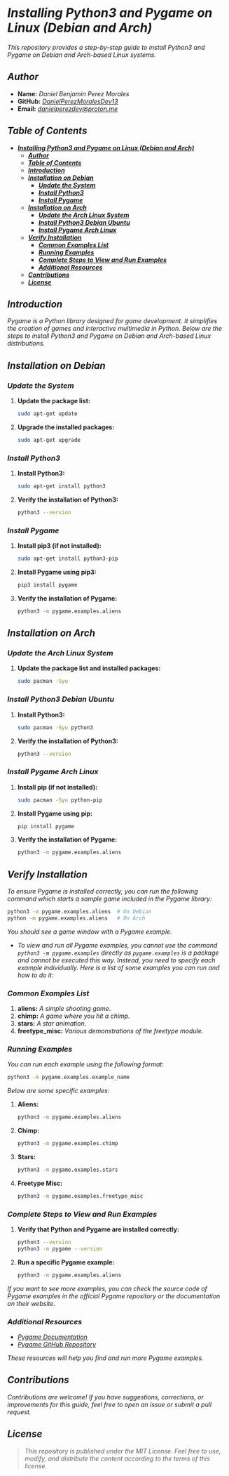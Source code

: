 <!-- Author: Daniel Benjamin Perez Morales -->
<!-- GitHub: https://github.com/DanielPerezMoralesDev13 -->
<!-- Email: danielperezdev@proton.me -->

# ***Installing Python3 and Pygame on Linux (Debian and Arch)***

*This repository provides a step-by-step guide to install Python3 and Pygame on Debian and Arch-based Linux systems.*

## ***Author***

- **Name:** *Daniel Benjamin Perez Morales*
- **GitHub:** *[DanielPerezMoralesDev13](https://github.com/DanielPerezMoralesDev13)*
- **Email:** *<danielperezdev@proton.me>*

## ***Table of Contents***

- [***Installing Python3 and Pygame on Linux (Debian and Arch)***](#installing-python3-and-pygame-on-linux-debian-and-arch)
  - [***Author***](#author)
  - [***Table of Contents***](#table-of-contents)
  - [***Introduction***](#introduction)
  - [***Installation on Debian***](#installation-on-debian)
    - [***Update the System***](#update-the-system)
    - [***Install Python3***](#install-python3)
    - [***Install Pygame***](#install-pygame)
  - [***Installation on Arch***](#installation-on-arch)
    - [***Update the Arch Linux System***](#update-the-arch-linux-system)
    - [***Install Python3 Debian Ubuntu***](#install-python3-debian-ubuntu)
    - [***Install Pygame Arch Linux***](#install-pygame-arch-linux)
  - [***Verify Installation***](#verify-installation)
    - [***Common Examples List***](#common-examples-list)
    - [***Running Examples***](#running-examples)
    - [***Complete Steps to View and Run Examples***](#complete-steps-to-view-and-run-examples)
    - [***Additional Resources***](#additional-resources)
  - [***Contributions***](#contributions)
  - [***License***](#license)

## ***Introduction***

*Pygame is a Python library designed for game development. It simplifies the creation of games and interactive multimedia in Python. Below are the steps to install Python3 and Pygame on Debian and Arch-based Linux distributions.*

## ***Installation on Debian***

### ***Update the System***

1. **Update the package list:**

    ```bash
    sudo apt-get update
    ```

2. **Upgrade the installed packages:**

    ```bash
    sudo apt-get upgrade
    ```

### ***Install Python3***

1. **Install Python3:**

    ```bash
    sudo apt-get install python3
    ```

2. **Verify the installation of Python3:**

    ```bash
    python3 --version
    ```

### ***Install Pygame***

1. **Install pip3 (if not installed):**

    ```bash
    sudo apt-get install python3-pip
    ```

2. **Install Pygame using pip3:**

    ```bash
    pip3 install pygame
    ```

3. **Verify the installation of Pygame:**

    ```bash
    python3 -m pygame.examples.aliens
    ```

## ***Installation on Arch***

### ***Update the Arch Linux System***

1. **Update the package list and installed packages:**

    ```bash
    sudo pacman -Syu
    ```

### ***Install Python3 Debian Ubuntu***

1. **Install Python3:**

    ```bash
    sudo pacman -Syu python3
    ```

2. **Verify the installation of Python3:**

    ```bash
    python3 --version
    ```

### ***Install Pygame Arch Linux***

1. **Install pip (if not installed):**

    ```bash
    sudo pacman -Syu python-pip
    ```

2. **Install Pygame using pip:**

    ```bash
    pip install pygame
    ```

3. **Verify the installation of Pygame:**

    ```bash
    python3 -m pygame.examples.aliens
    ```

## ***Verify Installation***

*To ensure Pygame is installed correctly, you can run the following command which starts a sample game included in the Pygame library:*

```bash
python3 -m pygame.examples.aliens  # On Debian
python -m pygame.examples.aliens   # On Arch
```

*You should see a game window with a Pygame example.*

- *To view and run all Pygame examples, you cannot use the command `python3 -m pygame.examples` directly as `pygame.examples` is a package and cannot be executed this way. Instead, you need to specify each example individually. Here is a list of some examples you can run and how to do it:*

### ***Common Examples List***

1. **aliens:** *A simple shooting game.*
2. **chimp:** *A game where you hit a chimp.*
3. **stars:** *A star animation.*
4. **freetype_misc:** *Various demonstrations of the freetype module.*

### ***Running Examples***

*You can run each example using the following format:*

```bash
python3 -m pygame.examples.example_name
```

*Below are some specific examples:*

1. **Aliens:**

    ```bash
    python3 -m pygame.examples.aliens
    ```

2. **Chimp:**

    ```bash
    python3 -m pygame.examples.chimp
    ```

3. **Stars:**

    ```bash
    python3 -m pygame.examples.stars
    ```

4. **Freetype Misc:**

    ```bash
    python3 -m pygame.examples.freetype_misc
    ```

### ***Complete Steps to View and Run Examples***

1. **Verify that Python and Pygame are installed correctly:**

    ```bash
    python3 --version
    python3 -m pygame --version
    ```

2. **Run a specific Pygame example:**

    ```bash
    python3 -m pygame.examples.aliens
    ```

*If you want to see more examples, you can check the source code of Pygame examples in the official Pygame repository or the documentation on their website.*

### ***Additional Resources***

- *[Pygame Documentation](https://www.pygame.org/docs/)*
- *[Pygame GitHub Repository](https://github.com/pygame/pygame/tree/main/examples)*

*These resources will help you find and run more Pygame examples.*

## ***Contributions***

*Contributions are welcome! If you have suggestions, corrections, or improvements for this guide, feel free to open an issue or submit a pull request.*

## ***License***

> *This repository is published under the MIT License. Feel free to use, modify, and distribute the content according to the terms of this license.*
